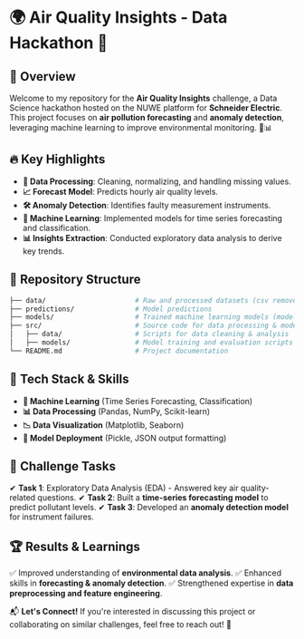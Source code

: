 # 🌍 Air Quality Insights - Data Hackathon 🚀

## 📌 Overview
Welcome to my repository for the **Air Quality Insights** challenge, a Data Science hackathon hosted on the NUWE platform for **Schneider Electric**. This project focuses on **air pollution forecasting** and **anomaly detection**, leveraging machine learning to improve environmental monitoring. 🌱📊

## 🔥 Key Highlights
- **📡 Data Processing**: Cleaning, normalizing, and handling missing values.
- **📈 Forecast Model**: Predicts hourly air quality levels.
- **🛠️ Anomaly Detection**: Identifies faulty measurement instruments.
- **🎯 Machine Learning**: Implemented models for time series forecasting and classification.
- **📊 Insights Extraction**: Conducted exploratory data analysis to derive key trends.

## 📂 Repository Structure
```bash
├── data/                      # Raw and processed datasets (csv removed owing to memory limits)
├── predictions/               # Model predictions 
├── models/                    # Trained machine learning models (models removed owing to memory limits)
├── src/                       # Source code for data processing & modeling
│   ├── data/                  # Scripts for data cleaning & analysis
│   ├── models/                # Model training and evaluation scripts
└── README.md                  # Project documentation
```

## 🚀 Tech Stack & Skills
- **🧠 Machine Learning** (Time Series Forecasting, Classification)
- **📊 Data Processing** (Pandas, NumPy, Scikit-learn)
- **📉 Data Visualization** (Matplotlib, Seaborn)
- **💾 Model Deployment** (Pickle, JSON output formatting)

## 📜 Challenge Tasks
✔ **Task 1**: Exploratory Data Analysis (EDA) - Answered key air quality-related questions.
✔ **Task 2**: Built a **time-series forecasting model** to predict pollutant levels.
✔ **Task 3**: Developed an **anomaly detection model** for instrument failures.

## 🏆 Results & Learnings
✅ Improved understanding of **environmental data analysis**.
✅ Enhanced skills in **forecasting & anomaly detection**.
✅ Strengthened expertise in **data preprocessing and feature engineering**.

📬 **Let's Connect!** If you're interested in discussing this project or collaborating on similar challenges, feel free to reach out! 🚀
